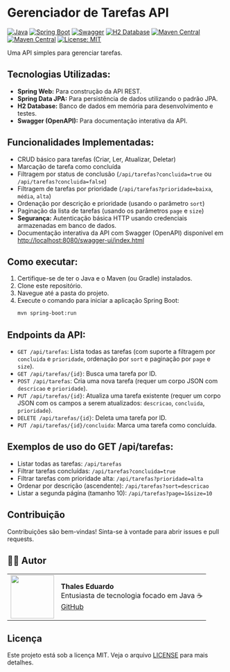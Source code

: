 # Gerenciador de Tarefas API

[![Java](https://img.shields.io/badge/Java-8-orange.svg)](https://www.java.com/)
[![Spring Boot](https://img.shields.io/badge/Spring%20Boot-3.2.x-brightgreen.svg)](https://spring.io/projects/spring-boot)
[![Swagger](https://img.shields.io/badge/Swagger-3.0-blue.svg)](https://swagger.io/)
[![H2 Database](https://img.shields.io/badge/H2%20Database-In--Memory-blue.svg?logo=h2&logoColor=white)](http://www.h2database.com/html/main.html)
[![Maven Central](https://img.shields.io/maven-central/v/org.springframework.boot/spring-boot-starter-web.svg?label=Spring%20Web)](https://mvnrepository.com/artifact/org.springframework.boot/spring-boot-starter-web)
[![Maven Central](https://img.shields.io/maven-central/v/org.springframework.boot/spring-boot-starter-data-jpa.svg?label=Spring%20Data%20JPA)](https://mvnrepository.com/artifact/org.springframework.boot/spring-boot-starter-data-jpa)
[![License: MIT](https://img.shields.io/badge/License-MIT-yellow.svg)](https://opensource.org/licenses/MIT)

Uma API simples para gerenciar tarefas.

## Tecnologias Utilizadas:
* **Spring Web:** Para construção da API REST.
* **Spring Data JPA:** Para persistência de dados utilizando o padrão JPA.
* **H2 Database:** Banco de dados em memória para desenvolvimento e testes.
* **Swagger (OpenAPI):** Para documentação interativa da API.


## Funcionalidades Implementadas:

* CRUD básico para tarefas (Criar, Ler, Atualizar, Deletar)
* Marcação de tarefa como concluída
* Filtragem por status de conclusão (`/api/tarefas?concluida=true` ou `/api/tarefas?concluida=false`)
* Filtragem de tarefas por prioridade (`/api/tarefas?prioridade=baixa`, `média`, `alta`)
* Ordenação por descrição e prioridade (usando o parâmetro `sort`)
* Paginação da lista de tarefas (usando os parâmetros `page` e `size`)
* **Segurança:** Autenticação básica HTTP usando credenciais armazenadas em banco de dados.
* Documentação interativa da API com Swagger (OpenAPI) disponível em [http://localhost:8080/swagger-ui/index.html](http://localhost:8080/swagger-ui/index.html)

## Como executar:

1.  Certifique-se de ter o Java e o Maven (ou Gradle) instalados.
2.  Clone este repositório.
3.  Navegue até a pasta do projeto.
4.  Execute o comando para iniciar a aplicação Spring Boot:
    ```bash
    mvn spring-boot:run
    ```

## Endpoints da API:

* `GET /api/tarefas`: Lista todas as tarefas (com suporte a filtragem por `concluida` e `prioridade`, ordenação por `sort` e paginação por `page` e `size`).
* `GET /api/tarefas/{id}`: Busca uma tarefa por ID.
* `POST /api/tarefas`: Cria uma nova tarefa (requer um corpo JSON com `descricao` e `prioridade`).
* `PUT /api/tarefas/{id}`: Atualiza uma tarefa existente (requer um corpo JSON com os campos a serem atualizados: `descricao`, `concluida`, `prioridade`).
* `DELETE /api/tarefas/{id}`: Deleta uma tarefa por ID.
* `PUT /api/tarefas/{id}/concluida`: Marca uma tarefa como concluída.

## Exemplos de uso do GET /api/tarefas:
- Listar todas as tarefas: `/api/tarefas`
- Filtrar tarefas concluídas: `/api/tarefas?concluida=true`
- Filtrar tarefas com prioridade alta: `/api/tarefas?prioridade=alta`
- Ordenar por descrição (ascendente): `/api/tarefas?sort=descricao`
- Listar a segunda página (tamanho 10): `/api/tarefas?page=1&size=10`

## Contribuição

Contribuições são bem-vindas! Sinta-se à vontade para abrir issues e pull requests.

## 👨‍💻 Autor
<table>
  <tr>
    <td><img src="https://avatars.githubusercontent.com/u/89024257?v=4" width="100"/></td>
    <td>
      <b>Thales Eduardo</b><br/>
      Entusiasta de tecnologia focado em Java ☕<br/>
      <a href="https://github.com/thales32k0">GitHub</a>
    </td>
  </tr>
</table>

## Licença

Este projeto está sob a licença MIT. Veja o arquivo [LICENSE](LICENSE) para mais detalhes.